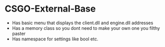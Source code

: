 # CSGO-External-Base
- Has basic menu that displays the client.dll and engine.dll addresses
- Has a memory class so you dont need to make your own one you filthy paster
- Has namespace for settings like bool etc.
